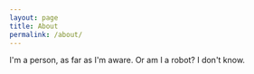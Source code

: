 ```yaml
---
layout: page
title: About
permalink: /about/
---
```


I'm a person, as far as I'm aware. Or am I a robot? I don't know.
